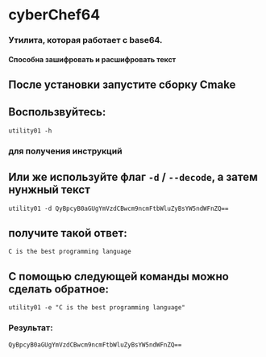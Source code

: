 # cyberChef64

### Утилита, которая работает с base64.
#### Способна зашифровать и расшифровать текст
## **После установки запустите сборку Cmake**

## Воспользвуйтесь:
```
utility01 -h
```
### для получения инструкций

## Или же используйте флаг `-d` / `--decode`, а затем нунжный текст

```
utility01 -d QyBpcyB0aGUgYmVzdCBwcm9ncmFtbWluZyBsYW5ndWFnZQ==
```

## получите такой ответ:

```
C is the best programming language
```

## С помощью следующей команды можно сделать обратное:

```
utility01 -e "C is the best programming language"
```
### Результат:
```
QyBpcyB0aGUgYmVzdCBwcm9ncmFtbWluZyBsYW5ndWFnZQ==
```
